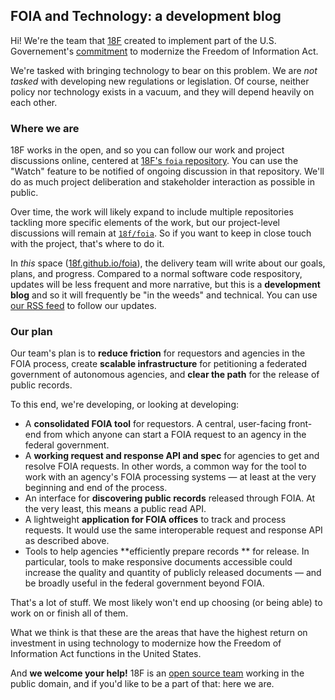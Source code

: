 ## FOIA and Technology: a development blog

Hi! We're the team that [18F](https://18f.gsa.gov) created to implement part of the U.S. Governement's [commitment](http://www.whitehouse.gov/sites/default/files/docs/us_national_action_plan_6p.pdf) to modernize the Freedom of Information Act.   

We're tasked with bringing technology to bear on this problem. We are *not tasked* with developing new regulations or legislation. Of course, neither policy nor technology exists in a vacuum, and they will depend heavily on each other.


### Where we are

18F works in the open, and so you can follow our work and project discussions online, centered at [18F's `foia` repository](https://github.com/18f/foia). You can use the "Watch" feature to be notified of ongoing discussion in that repository. We'll do as much project deliberation and stakeholder interaction as possible in public.

Over time, the work will likely expand to include multiple repositories tackling more specific elements of the work, but our project-level discussions will remain at [`18f/foia`](https://github.com/18f/foia). So if you want to keep in close touch with the project, that's where to do it.

In *this* space ([18f.github.io/foia](https://18f.github.io/foia/)), the delivery team will write about our goals, plans, and progress. Compared to a normal software code respository, updates will be less frequent and more narrative, but this is a **development blog** and so it will frequently be "in the weeds" and technical. You can use [our RSS feed](http://18f.github.io/foia/feed/) to follow our updates.


### Our plan

Our team's plan is to **reduce friction** for requestors and agencies in the FOIA process, create **scalable infrastructure** for petitioning a federated government of autonomous agencies, and **clear the path** for the release of public records.

To this end, we're developing, or looking at developing:

* A **consolidated FOIA tool** for requestors. A central, user-facing front-end from which anyone can start a FOIA request to an agency in the federal government.
* A **working request and response API and spec** for agencies to get and resolve FOIA requests. In other words, a common way for the tool to work with an agency's FOIA processing systems &mdash; at least at the very beginning and end of the process.
* An interface for **discovering public records** released through FOIA. At the very least, this means a public read API.
* A lightweight **application for FOIA offices** to track and process requests. It would use the same interoperable request and response API as described above.
* Tools to help agencies **efficiently prepare records ** for release. In particular, tools to make responsive documents accessible could increase the quality and quantity of publicly released documents &mdash; and be broadly useful in the federal government beyond FOIA.

That's a lot of stuff. We most likely won't end up choosing (or being able) to work on or finish all of them.

What we think is that these are the areas that have the highest return on investment in using technology to modernize how the Freedom of Information Act functions in the United States.

And **we welcome your help!** 18F is an [open source team](#) working in the public domain, and if you'd like to be a part of that: here we are.
